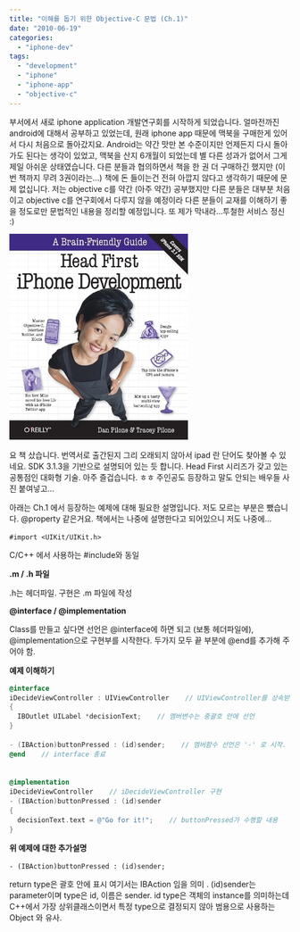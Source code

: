 ```yaml
---
title: "이해를 돕기 위한 Objective-C 문법 (Ch.1)"
date: "2010-06-19"
categories: 
  - "iphone-dev"
tags: 
  - "development"
  - "iphone"
  - "iphone-app"
  - "objective-c"
---
```


  

부서에서 새로 iphone application 개발연구회를 시작하게 되었습니다. 얼마전까진 android에 대해서 공부하고 있었는데, 원래 iphone app 때문에 맥북을 구매한게 있어서 다시 처음으로 돌아갔지요. Android는 약간 맛만 본 수준이지만 언제든지 다시 돌아가도 된다는 생각이 있었고, 맥북을 산지 6개월이 되었는데 별 다른 성과가 없어서 그게 제일 아쉬운 상태였습니다. 다른 분들과 협의하면서 책을 한 권 더 구매하긴 했지만 (이번 책까지 무려 3권이라는...) 책에 돈 들이는건 전혀 아깝지 않다고 생각하기 때문에 문제 없십니다. 저는 objective c를 약간 (아주 약간) 공부했지만 다른 분들은 대부분 처음이고 objective c를 연구회에서 다루지 않을 예정이라 다른 분들이 교재를 이해하기 좋을 정도로만 문법적인 내용을 정리할 예정입니다. 또 제가 막내라...투철한 서비스 정신 :)

  

[![](images/headfirst_iphone_dev_book1.jpg "headfirst_iphone_dev_book")](https://blurblah.net/wp-content/uploads/2010/06/headfirst_iphone_dev_book1.jpg)

요 책 샀습니다. 번역서로 출간된지 그리 오래되지 않아서 ipad 란 단어도 찾아볼 수 있네요. SDK 3.1.3을 기반으로 설명되어 있는 듯 합니다. Head First 시리즈가 갖고 있는 공통점인 대화형 기술. 아주 즐겁습니다. ㅎㅎ 주인공도 등장하고 말도 안되는 배우들 사진 붙여넣고...

  

아래는 Ch.1 에서 등장하는 예제에 대해 필요한 설명입니다. 저도 모르는 부분은 뺐습니다. @property 같은거요. 책에서는 나중에 설명한다고 되어있으니 저도 나중에...

  

  

`#import <UIKit/UIKit.h>`

C/C++ 에서 사용하는 #include와 동일

  

**.m / .h 파일**

.h는 헤더파일. 구현은 .m 파일에 작성

  

**@interface / @implementation**

Class를 만들고 싶다면 선언은 @interface에 하면 되고 (보통 헤더파일에), @implementation으로 구현부를 시작한다. 두가지 모두 끝 부분에 @end를 추가해 주어야 함.

  

**예제 이해하기**
```objectivec
@interface
iDecideViewController : UIViewController    // UIViewController를 상속받는 iDecideViewController interface
{
  IBOutlet UILabel *decisionText;    // 멤버변수는 중괄호 안에 선언
}

- (IBAction)buttonPressed : (id)sender;    // 멤버함수 선언은 '-' 로 시작. 상세내용은 아래
@end    // interface 종료
  

@implementation
iDecideViewController    // iDecideViewController 구현
- (IBAction)buttonPressed : (id)sender
{
  decisionText.text = @"Go for it!";    // buttonPressed가 수행할 내용
}
```
  

**위 예제에 대한 추가설명**

`- (IBAction)buttonPressed : (id)sender;`

return type은 괄호 안에 표시 여기서는 IBAction 임을 의미 . (id)sender는 parameter이며 type은 id, 이름은 sender. id type은 객체의 instance를 의미하는데 C++에서 가장 상위클래스이면서 특정 type으로 결정되지 않아 범용으로 사용하는 Object 와 유사.
